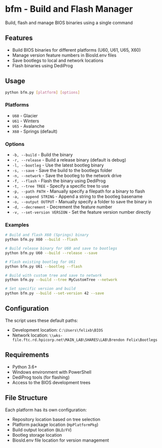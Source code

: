 # bfm - Build and Flash Manager

Build, flash and manage BIOS binaries using a single command

## Features

- Build BIOS binaries for different platforms (U60, U61, U65, X60)
- Manage version feature numbers in BiosId.env files
- Save bootlegs to local and network locations
- Flash binaries using DediProg

## Usage

```sh
python bfm.py [platform] [options]
```

### Platforms
- `U60` - Glacier
- `U61` - Winters  
- `U65` - Avalanche
- `X60` - Springs (default)

### Options

- `-b, --build` - Build the binary
- `-r, --release` - Build a release binary (default is debug)
- `-l, --bootleg` - Use the latest bootleg binary
- `-s, --save` - Save the build to the bootlegs folder
- `-n, --network` - Save the bootleg to the network drive
- `-f, --flash` - Flash the binary using DediProg
- `-t, --tree TREE` - Specify a specific tree to use
- `-p, --path PATH` - Manually specify a filepath for a binary to flash
- `-a, --append STRING` - Append a string to the bootleg basename
- `-o, --output OUTPUT` - Manually specify a folder to save the binary in
- `-d, --decrement` - Decrement the feature number
- `-v, --set-version VERSION` - Set the feature version number directly

### Examples

```bash
# Build and flash X60 (Springs) binary
python bfm.py X60 --build --flash

# Build release binary for U60 and save to bootlegs
python bfm.py U60 --build --release --save

# Flash existing bootleg for U61
python bfm.py U61 --bootleg --flash

# Build with custom tree and save to network
python bfm.py --build --tree MyCustomTree --network

# Set specific version and build
python bfm.py --build --set-version 42 --save
```

## Configuration

The script uses these default paths:
- Development location: `C:\Users\felixb\BIOS`
- Network location: `\\wks-file.ftc.rd.hpicorp.net\MAIN_LAB\SHARES\LAB\Brendon Felix\Bootlegs`

## Requirements

- Python 3.6+
- Windows environment with PowerShell
- DediProg tools (for flashing)
- Access to the BIOS development trees

## File Structure

Each platform has its own configuration:
- Repository location based on tree selection
- Platform package location (`HpPlatformPkg`)
- Build output location (`BLD/FV`)
- Bootleg storage location
- BiosId.env file location for version management
